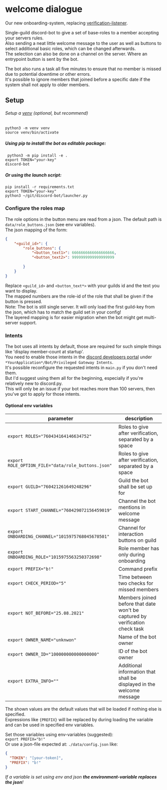 # welcome dialogue
Our new onboarding-system, replacing [verification-listener](https://github.com/Info-Bonn/verification-listener).  

Single-guild discord-bot to give a set of base-roles to a member accepting your servers rules.  
Also sending a neat little welcome message to the user as well as buttons to select additional basic roles, which can be changed afterwards.    
The selection can also be done on a channel on the server. Where an entrypoint button is sent by the bot.

The bot also runs a task all five minutes to ensure that no member is missed due to potential downtime or other errors.   
It's possible to ignore members that joined before a specific date if the system shall not apply to older members.  

## Setup

###### Setup a [venv](https://docs.python.org/3/library/venv.html) (optional, but recommend)
`python3 -m venv venv`   
`source venv/bin/activate` 


##### Using pip to install the bot as editable package:  
` python3 -m pip install -e .`  
`export TOKEN="your-key"`  
`discord-bot`  
##### Or using the launch script:  
`pip install -r requirements.txt`  
`export TOKEN="your-key"`   
`python3 ~/git/discord-bot/launcher.py`  

### Configure the roles map
The role options in the button menu are read from a json. The default path is `data/role_buttons.json` (see env variables).  
The json mapping of the form:
```json
{
    "<guild_id>": {
        "role_buttons": {
            "<button_text1>": 6666666666666666666,
            "<button_text2>": 9999999999999999999
          
        }
    }
}
```
Replace `<guild_id>` and `<button_text*>` with your guilds id and the text you want to display.  
The mapped numbers are the role-id of the role that shall be given if the button is pressed.  
Note: The bot is still single server. It will only load the first guild-key from the json, which has to match the guild set in your config!  
The layered mapping is for easier migration when the bot might get multi-server support.

### Intents
The bot uses all intents by default, those are required for such simple things like 'display member-count at startup'.  
You need to enable those intents in the [discord developers portal](https://discord.com/developers/applications) 
under `*YourApplication*/Bot/Privileged Gateway Intents`.   
It's possible reconfigure the requested intents in `main.py` if you don't need them.  
But I'd suggest using them all for the beginning, especially if you're relatively new to discord.py.  
This will only be an issue if your bot reaches more than 100 servers, then you've got to apply for those intents. 

#### Optional env variables
| parameter |  description |
| ------ |  ------ |  
| `export ROLES="760434164146634752"`  | Roles to give after verification, separated by a space |
| `export ROLE_OPTION_FILE="data/role_buttons.json"`| Roles to give after verification, separated by a space |
| `export GUILD="760421261649248296"`  | Guild the bot shall be set up for |
| `export START_CHANNEL="760429072156459019"`  | Channel the bot mentions in welcome message |
| `export ONBOARDING_CHANNEL="1015975768045670501"` | Channel for interaction buttons on guild |
| `export ONBOARDING_ROLE="1015975563250372698"` | Role member has only during onboarding 
| `export PREFIX="b!"`  | Command prefix |
| `export CHECK_PERIOD="5"` | Time between two checks for missed members |
| `export NOT_BEFORE="25.08.2021"`  | Members joined before that date won't be captured by verification check task |
| `export OWNER_NAME="unknwon"` | Name of the bot owner | |
| `export OWNER_ID="100000000000000000"` | ID of the bot owner |
| `export EXTRA_INFO=""`                             | Additional information that shall be displayed in the welcome message        |

The shown values are the default values that will be loaded if nothing else is specified.  
Expressions like `{PREFIX}` will be replaced by during loading the variable and can be used in specified env variables.

Set those variables using env-variables (suggested):  
`export PREFIX="b!"`  
Or use a json-file expected at: `./data/config.json` like:  
```json
{
  "TOKEN": "[your-token]",
  "PREFIX": "b!"
}
```

_If a variable is set using env and json **the environment-variable replaces the json**!_
